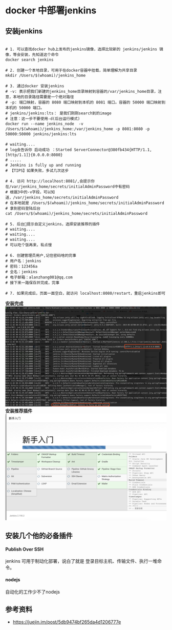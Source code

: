 # docker 中部署jenkins

## 安装jenkins

```shell

# 1. 可以查找docker hub上发布的jenkins镜像，选择比较新的 jenkins/jenkins 镜像，等会安装，先知道这个命令
docker search jenkins

# 2. 创建一个本地目录，可用于在docker容器中挂载，简单理解为共享目录
mkdir /Users/$(whoami)/jenkins_home

# 3. 通过docker 安装jenkins
# -v: 表示把我们新建的jenkins_home目录映射到容器的/var/jenkins_home目录，注意，本地的目录路径需要是一个绝对路径
# -p: 端口映射，容器的 8080 端口映射到本机的 8081 端口。容器的 50000 端口映射到本机的 50000 端口。
# jenkins/jenkins:lts： 是我们刚刚search到的image
# 注意：这一步不要使用-d(后台运行模式)
docker run --name jenkins_node  -v /Users/$(whoami)/jenkins_home:/var/jenkins_home -p 8081:8080 -p 50000:50000 jenkins/jenkins:lts

# waiting....
# log会告诉你 启动成功 ：Started ServerConnector@380fb434{HTTP/1.1,[http/1.1]}{0.0.0.0:8080}
# .....
# Jenkins is fully up and running
# 【TIPS】如果失败，多试几次这步

# 4. 访问 http://localhost:8081/,会提示你在/var/jenkins_home/secrets/initialAdminPassword中有密码
# 根据3中的-v字段，可以知道，/var/jenkins_home/secrets/initialAdminPassword
# 在本地就是 /Users/$(whoami)/jenkins_home/secrets/initialAdminPassword
# 拿到密码登陆后台
cat /Users/$(whoami)/jenkins_home/secrets/initialAdminPassword

# 5. 后台提示自定义jenkins，选择安装推荐的插件
# waiting....
# waiting....
# waiting....
# 可以吃个饭再来，有点慢

# 6. 创建管理员用户,记住密码啥的完事
# 用户名：jenkins
# 密码：123456a
# 全名：jenkins
# 电子邮箱：alanzhang001@qq.com
# 接下来一路保存并完成，完事

# 7. 如果完成后，页面一面空白，就访问 localhost:8080/restart，重启jenkins即可
```

**安装完成**
![init](./asserts/0.png)
**安装推荐插件**
![安装插件](./asserts/1.png)

## 安装几个他的必备插件

#### Publish Over SSH

jenkins 可用于制动化部署，说白了就是 登录目标主机、传输文件、执行一堆命令。

#### nodejs

自动化的工作少不了nodejs

## 参考资料
- https://juejin.im/post/5db9474bf265da4d1206777e

